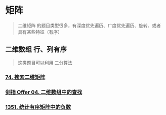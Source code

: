 # 矩阵

> 二维矩阵 的题目类型很多，有深度优先遍历、广度优先遍历、旋转、或者具有某些特征（有序）

## 二维数组 行、列有序

> 这类题目可以利用 二分算法

### [74. 搜索二维矩阵](https://leetcode-cn.com/problems/search-a-2d-matrix/)

### [剑指 Offer 04. 二维数组中的查找](https://leetcode-cn.com/problems/er-wei-shu-zu-zhong-de-cha-zhao-lcof/)

### [1351. 统计有序矩阵中的负数](https://leetcode-cn.com/problems/count-negative-numbers-in-a-sorted-matrix/)